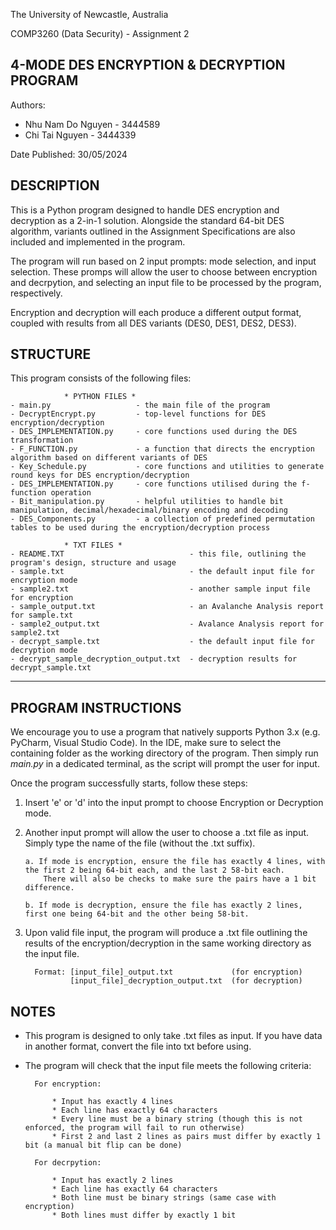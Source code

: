 The University of Newcastle, Australia

COMP3260 (Data Security) - Assignment 2

4-MODE DES ENCRYPTION & DECRYPTION PROGRAM
-------------------------------------------
Authors:
   - Nhu Nam Do Nguyen - 3444589
   - Chi Tai Nguyen    - 3444339

Date Published: 30/05/2024

DESCRIPTION
-------------------------------------------

This is a Python program designed to handle DES encryption and decryption as a 2-in-1 solution.
Alongside the standard 64-bit DES algorithm, variants outlined in the Assignment Specifications
are also included and implemented in the program.

The program will run based on 2 input prompts: mode selection, and input selection.
These promps will allow the user to choose between encryption and decrpytion, and
selecting an input file to be processed by the program, respectively.

Encryption and decryption will each produce a different output format,
coupled with results from all DES variants (DES0, DES1, DES2, DES3).

STRUCTURE
-------------------------------------------------------------------------------------------------------------------------------------
This program consists of the following files:

                * PYTHON FILES *
    - main.py                   - the main file of the program
    - DecryptEncrypt.py         - top-level functions for DES encryption/decryption
    - DES_IMPLEMENTATION.py     - core functions used during the DES transformation
    - F_FUNCTION.py             - a function that directs the encryption algorithm based on different variants of DES
    - Key_Schedule.py           - core functions and utilities to generate round keys for DES encryption/decryption
    - DES_IMPLEMENTATION.py     - core functions utilised during the f-function operation
    - Bit_manipulation.py       - helpful utilities to handle bit manipulation, decimal/hexadecimal/binary encoding and decoding
    - DES_Components.py         - a collection of predefined permutation tables to be used during the encryption/decryption process
    
                * TXT FILES *
    - README.TXT                            - this file, outlining the program's design, structure and usage
    - sample.txt                            - the default input file for encryption mode
    - sample2.txt                           - another sample input file for encryption
    - sample_output.txt                     - an Avalanche Analysis report for sample.txt
    - sample2_output.txt                    - Avalance Analysis report for sample2.txt
    - decrypt_sample.txt                    - the default input file for decryption mode
    - decrypt_sample_decryption_output.txt  - decryption results for decrypt_sample.txt

-------------------------------------------------------------------------------------------------------------------------------------
PROGRAM INSTRUCTIONS
-------------------------------------------------------------------------------------------------------------------------------------
We encourage you to use a program that natively supports Python 3.x (e.g. PyCharm, Visual Studio Code).
In the IDE, make sure to select the containing folder as the working directory of the program.
Then simply run *main.py* in a dedicated terminal, as the script will prompt the user for input.

Once the program successfully starts, follow these steps:

1.  Insert 'e' or 'd' into the input prompt to choose Encryption or Decryption mode.

2.  Another input prompt will allow the user to choose a .txt file as input.
    Simply type the name of the file (without the .txt suffix).
    
        a. If mode is encryption, ensure the file has exactly 4 lines, with the first 2 being 64-bit each, and the last 2 58-bit each.
            There will also be checks to make sure the pairs have a 1 bit difference.

        b. If mode is decryption, ensure the file has exactly 2 lines, first one being 64-bit and the other being 58-bit.

4.  Upon valid file input, the program will produce a .txt file
    outlining the results of the encryption/decryption
    in the same working directory as the input file.

          Format: [input_file]_output.txt             (for encryption)
                  [input_file]_decryption_output.txt  (for decryption)

NOTES
-------------------------
- This program is designed to only take .txt files as input.
  If you have data in another format, convert the file into txt before using.

- The program will check that the input file meets the following criteria:

        For encryption:
  
            * Input has exactly 4 lines
            * Each line has exactly 64 characters
            * Every line must be a binary string (though this is not enforced, the program will fail to run otherwise)
            * First 2 and last 2 lines as pairs must differ by exactly 1 bit (a manual bit flip can be done)
        
        For decrpytion:
  
            * Input has exactly 2 lines
            * Each line has exactly 64 characters
            * Both line must be binary strings (same case with encryption)
            * Both lines must differ by exactly 1 bit 
    
